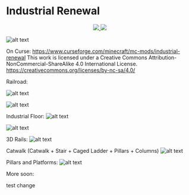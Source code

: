 # Industrial Renewal
<p align="center">
  <a href="https://www.curseforge.com/minecraft/mc-mods/industrial-renewal">
    <img src="https://cf.way2muchnoise.eu/full_industrial-renewal_downloads.svg">
  </a>
  <a href="">
     <img src="http://cf.way2muchnoise.eu/versions/For%20MC_industrial-renewal_all.svg">
  </a>
</p>

![alt text](images/Logo.png)

On Curse: https://www.curseforge.com/minecraft/mc-mods/industrial-renewal
This work is licensed under a Creative Commons Attribution-NonCommercial-ShareAlike 4.0 International License.
https://creativecommons.org/licenses/by-nc-sa/4.0/

Railroad:

![alt text](images/07.png)

![alt text](images/08.png)

Industrial Floor:
![alt text](images/01.png)

![alt text](images/peek.png)

3D Rails:
![alt text](images/04.png)

Catwalk (Catwalk + Stair + Caged Ladder + Pillars + Columns)
![alt text](images/05.png)

Pillars and Platforms:
![alt text](images/06.png)

More soon:

test change
